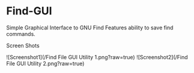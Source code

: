 # Find-GUI
Simple Graphical Interface to GNU Find
Features ability to save find commands.

Screen Shots

![Screenshot1](/Find File GUI Utility 1.png?raw=true)
![Screenshot2](/Find File GUI Utility 2.png?raw=true)
